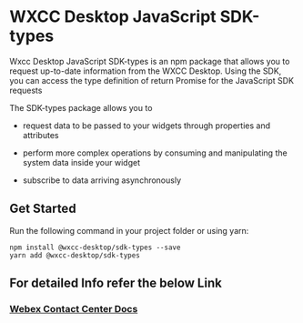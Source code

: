 # WXCC Desktop JavaScript SDK-types

Wxcc Desktop JavaScript SDK-types is an npm package that allows you to request up-to-date information from the WXCC Desktop. Using the SDK, you can access the type definition of return Promise for the JavaScript SDK requests

The SDK-types package allows you to

- request data to be passed to your widgets through properties and attributes

- perform more complex operations by consuming and manipulating the system data inside your widget

- subscribe to data arriving asynchronously

## Get Started

Run the following command in your project folder or using yarn:

```
npm install @wxcc-desktop/sdk-types --save
yarn add @wxcc-desktop/sdk-types
```

## For detailed Info refer the below Link

### [Webex Contact Center Docs](https://www.cisco.com/c/en/us/td/docs/voice_ip_comm/cust_contact/contact_center/webexcc/developer_20/webexcc_b_20-desktop-developer-guide-/webexcc_m_30-javascript-sdk.html)
